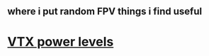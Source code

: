 ## where i put random FPV things i find useful

# [VTX power levels](https://github.com/matFPV/FPV/blob/main/VTX-powerlevels.md)
